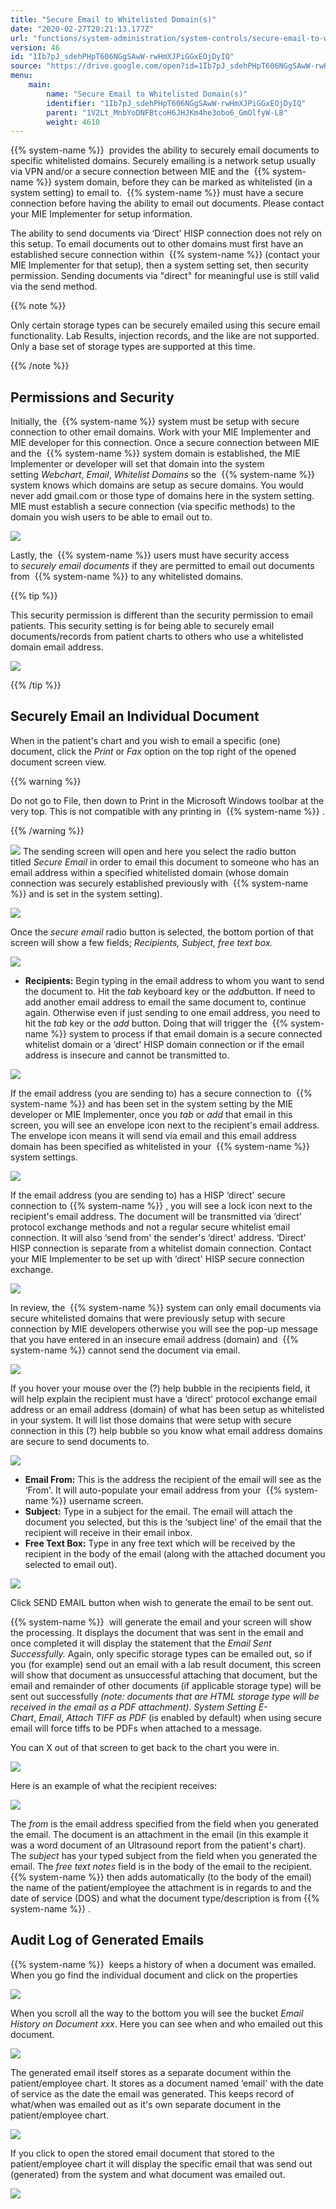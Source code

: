 ```yaml
---
title: "Secure Email to Whitelisted Domain(s)"
date: "2020-02-27T20:21:13.177Z"
url: "functions/system-administration/system-controls/secure-email-to-whitelisted-domain-s.html"
version: 46
id: "1Ib7pJ_sdehPHpT606NGgSAwW-rwHmXJPiGGxEOjDyIQ"
source: "https://drive.google.com/open?id=1Ib7pJ_sdehPHpT606NGgSAwW-rwHmXJPiGGxEOjDyIQ"
menu:
    main:
        name: "Secure Email to Whitelisted Domain(s)"
        identifier: "1Ib7pJ_sdehPHpT606NGgSAwW-rwHmXJPiGGxEOjDyIQ"
        parent: "1V2Lt_MnbYoDNFBtcoH6JHJKm4he3obo6_GmOlfyW-L8"
        weight: 4610
---
```

{{% system-name %}}  provides the ability to securely email documents to specific whitelisted domains. Securely emailing is a network setup usually via VPN and/or a secure connection between MIE and the  {{% system-name %}} system domain, before they can be marked as whitelisted (in a system setting) to email to.  {{% system-name %}} must have a secure connection before having the ability to email out documents. Please contact your MIE Implementer for setup information.

The ability to send documents via ‘Direct' HISP connection does not rely on this setup. To email documents out to other domains must first have an established secure connection within  {{% system-name %}} (contact your MIE Implementer for that setup), then a system setting set, then security permission. Sending documents via "direct" for meaningful use is still valid via the send method.

{{% note %}}

Only certain storage types can be securely emailed using this secure email functionality. Lab Results, injection records, and the like are not supported. Only a base set of storage types are supported at this time.

{{% /note %}}


## Permissions and Security

Initially, the  {{% system-name %}} system must be setup with secure connection to other email domains. Work with your MIE Implementer and MIE developer for this connection. Once a secure connection between MIE and the  {{% system-name %}} system domain is established, the MIE Implementer or developer will set that domain into the system setting *Webchart*, *Email*, *Whitelist Domains* so the  {{% system-name %}} system knows which domains are setup as secure domains. You would never add gmail.com or those type of domains here in the system setting. MIE must establish a secure connection (via specific methods) to the domain you wish users to be able to email out to.

![](secure-email-to-whitelisted-domain-s.images/image1.png)

Lastly, the  {{% system-name %}} users must have security access to *securely email documents* if they are permitted to email out documents from  {{% system-name %}} to any whitelisted domains.

{{% tip %}}

This security permission is different than the security permission to email patients. This security setting is for being able to securely email documents/records from patient charts to others who use a whitelisted domain email address.

![](secure-email-to-whitelisted-domain-s.images/image2.png)

{{% /tip %}}


## Securely Email an Individual Document

When in the patient's chart and you wish to email a specific (one) document, click the *Print* or *Fax* option on the top right of the opened document screen view.

{{% warning %}}

Do not go to File, then down to Print in the Microsoft Windows toolbar at the very top. This is not compatible with any printing in  {{% system-name %}} .

{{% /warning %}}


![](secure-email-to-whitelisted-domain-s.images/image3.png)
The sending screen will open and here you select the radio button titled *Secure Email* in order to email this document to someone who has an email address within a specified whitelisted domain (whose domain connection was securely established previously with  {{% system-name %}} and is set in the system setting).

![](secure-email-to-whitelisted-domain-s.images/image4.png)

Once the *secure email* radio button is selected, the bottom portion of that screen will show a few fields; *Recipients, Subject, free text box.*

![](secure-email-to-whitelisted-domain-s.images/image5.png)
* <strong>Recipients:</strong> Begin typing in the email address to whom you want to send the document to. Hit the <em>tab</em> keyboard key or the <em>add</em>button. If need to add another email address to email the same document to, continue again. Otherwise even if just sending to one email address, you need to hit the <em>tab</em> key or the <em>add</em> button. Doing that will trigger the  {{% system-name %}} system to process if that email domain is a secure connected whitelist domain or a ‘direct' HISP domain connection or if the email address is insecure and cannot be transmitted to.

![](secure-email-to-whitelisted-domain-s.images/image6.png)

If the email address (you are sending to) has a secure connection to  {{% system-name %}} and has been set in the system setting by the MIE developer or MIE Implementer, once you *tab* or *add* that email in this screen, you will see an envelope icon next to the recipient's email address. The envelope icon means it will send via email and this email address domain has been specified as whitelisted in your  {{% system-name %}} system settings.

![](secure-email-to-whitelisted-domain-s.images/image7.png)

If the email address (you are sending to) has a HISP ‘direct' secure connection to {{% system-name %}} , you will see a lock icon next to the recipient's email address. The document will be transmitted via ‘direct' protocol exchange methods and not a regular secure whitelist email connection. It will also ‘send from' the sender's ‘direct' address. ‘Direct' HISP connection is separate from a whitelist domain connection. Contact your MIE Implementer to be set up with ‘direct' HISP secure connection exchange.

![](secure-email-to-whitelisted-domain-s.images/image8.png)

In review, the  {{% system-name %}} system can only email documents via secure whitelisted domains that were previously setup with secure connection by MIE developers otherwise you will see the pop-up message that you have entered in an insecure email address (domain) and  {{% system-name %}} cannot send the document via email.

![](secure-email-to-whitelisted-domain-s.images/image9.png)

If you hover your mouse over the (?) help bubble in the recipients field, it will help explain the recipient must have a ‘direct' protocol exchange email address or an email address (domain) of what has been setup as whitelisted in your system. It will list those domains that were setup with secure connection in this (?) help bubble so you know what email address domains are secure to send documents to.

![](secure-email-to-whitelisted-domain-s.images/image10.png)

* <strong>Email From:</strong> This is the address the recipient of the email will see as the ‘From'. It will auto-populate your email address from your  {{% system-name %}} username screen.
* <strong>Subject:</strong> Type in a subject for the email. The email will attach the document you selected, but this is the ‘subject line' of the email that the recipient will receive in their email inbox.
* <strong>Free Text Box:</strong> Type in any free text which will be received by the recipient in the body of the email (along with the attached document you selected to email out).

![](secure-email-to-whitelisted-domain-s.images/image11.png)

Click SEND EMAIL button when wish to generate the email to be sent out.

{{% system-name %}}  will generate the email and your screen will show the processing. It displays the document that was sent in the email and once completed it will display the statement that the *Email Sent Successfully.* Again, only specific storage types can be emailed out, so if you (for example) send out an email with a lab result document, this screen will show that document as unsuccessful attaching that document, but the email and remainder of other documents (if applicable storage type) will be sent out successfully *(note: documents that are HTML storage type will be received in the email as a PDF attachment)*. *System Setting E-Chart*, *Email*, *Attach TIFF as PDF* (is enabled by default) when using secure email will force tiffs to be PDFs when attached to a message.

You can X out of that screen to get back to the chart you were in.

![](secure-email-to-whitelisted-domain-s.images/image12.png)

Here is an example of what the recipient receives:

![](secure-email-to-whitelisted-domain-s.images/image13.png)

The *from* is the email address specified from the field when you generated the email. The document is an attachment in the email (in this example it was a word document of an Ultrasound report from the patient's chart). The *subject* has your typed subject from the field when you generated the email. The *free text notes* field is in the body of the email to the recipient.  {{% system-name %}} then adds automatically (to the body of the email) the name of the patient/employee the attachment is in regards to and the date of service (DOS) and what the document type/description is from {{% system-name %}} .

## Audit Log of Generated Emails

{{% system-name %}}  keeps a history of when a document was emailed. When you go find the individual document and click on the properties

![](secure-email-to-whitelisted-domain-s.images/image14.png)

When you scroll all the way to the bottom you will see the bucket *Email History on Document xxx*. Here you can see when and who emailed out this document.

![](secure-email-to-whitelisted-domain-s.images/image15.png)

The generated email itself stores as a separate document within the patient/employee chart. It stores as a document named ‘email' with the date of service as the date the email was generated. This keeps record of what/when was emailed out as it's own separate document in the patient/employee chart.

![](secure-email-to-whitelisted-domain-s.images/image16.png)

If you click to open the stored email document that stored to the patient/employee chart it will display the specific email that was send out (generated) from the system and what document was emailed out.

![](secure-email-to-whitelisted-domain-s.images/image17.png)

